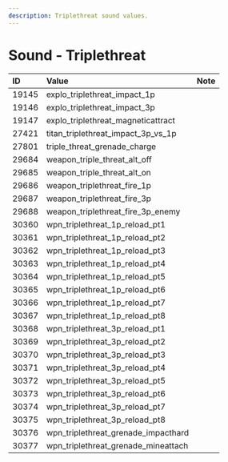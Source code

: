 ```yaml
---
description: Triplethreat sound values.
---
```


# Sound - Triplethreat

| ID | Value | Note |
| :--- | :--- | :--- |
| 19145 | explo\_triplethreat\_impact\_1p |  |
| 19146 | explo\_triplethreat\_impact\_3p |  |
| 19147 | explo\_triplethreat\_magneticattract |  |
| 27421 | titan\_triplethreat\_impact\_3p\_vs\_1p |  |
| 27801 | triple\_threat\_grenade\_charge |  |
| 29684 | weapon\_triple\_threat\_alt\_off |  |
| 29685 | weapon\_triple\_threat\_alt\_on |  |
| 29686 | weapon\_triplethreat\_fire\_1p |  |
| 29687 | weapon\_triplethreat\_fire\_3p |  |
| 29688 | weapon\_triplethreat\_fire\_3p\_enemy |  |
| 30360 | wpn\_triplethreat\_1p\_reload\_pt1 |  |
| 30361 | wpn\_triplethreat\_1p\_reload\_pt2 |  |
| 30362 | wpn\_triplethreat\_1p\_reload\_pt3 |  |
| 30363 | wpn\_triplethreat\_1p\_reload\_pt4 |  |
| 30364 | wpn\_triplethreat\_1p\_reload\_pt5 |  |
| 30365 | wpn\_triplethreat\_1p\_reload\_pt6 |  |
| 30366 | wpn\_triplethreat\_1p\_reload\_pt7 |  |
| 30367 | wpn\_triplethreat\_1p\_reload\_pt8 |  |
| 30368 | wpn\_triplethreat\_3p\_reload\_pt1 |  |
| 30369 | wpn\_triplethreat\_3p\_reload\_pt2 |  |
| 30370 | wpn\_triplethreat\_3p\_reload\_pt3 |  |
| 30371 | wpn\_triplethreat\_3p\_reload\_pt4 |  |
| 30372 | wpn\_triplethreat\_3p\_reload\_pt5 |  |
| 30373 | wpn\_triplethreat\_3p\_reload\_pt6 |  |
| 30374 | wpn\_triplethreat\_3p\_reload\_pt7 |  |
| 30375 | wpn\_triplethreat\_3p\_reload\_pt8 |  |
| 30376 | wpn\_triplethreat\_grenade\_impacthard |  |
| 30377 | wpn\_triplethreat\_grenade\_mineattach |  |

